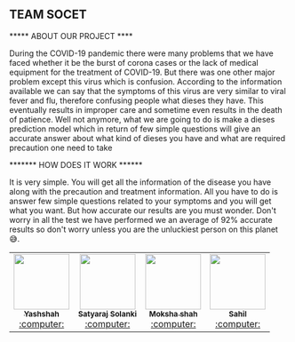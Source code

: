    ## TEAM SOCET 
  
               
  *****     ABOUT OUR PROJECT ****
                
  During the COVID-19 pandemic there were many problems that we have faced whether it be the burst of corona cases or the lack of medical equipment for the treatment of COVID-19. But there was one other major problem except this virus which is confusion. According to the information available we can say that the symptoms of this virus are very similar to viral fever and flu, therefore confusing people what dieses they have. This eventually results in improper care and sometime even results in the death of patience. Well not anymore, what we are going to do is make a dieses prediction model which in return of few simple questions will give an accurate answer about what kind of dieses you have and what are required precaution one need to take

  *******       HOW DOES IT WORK  ******
           
  It is very simple. You will get all the information of the disease you have along with the precaution and treatment information. All you have to do is answer few simple questions related to your symptoms and you will get what you want. But how accurate our results are you must wonder. Don't worry in all the test we have performed we an average of 92% accurate results so don't worry unless you are the unluckiest person on this planet 😅. 

<table>        
<tr><td align="center"><a href="https://github.com/yashshah2002"><kbd><img src="https://avatars3.githubusercontent.com/yashshah2002?size=400" width="100px;" alt=""/></kbd><br /><sub><b>Yashshah</b></sub></a><br /><a href="https://github.com/yashshah/TEAM-SOCET/commits?author=yashshah2002" title="Code"> :computer: </a> </td>
<td align="center"><a href="https://github.com/Satyaraj291"><kbd><img src="https://avatars3.githubusercontent.com/Satyaraj291?size=400" width="100px;" alt=""/></kbd><br /><sub><b>Satyaraj Solanki </b></sub></a><br /><a href="https://github.com/yashshah/TEAM-SOCET/commits?author=yashshah2002" title="Code"> :computer: </a> </td>
<td align="center"><a href="https://github.com/Moksha6625"><kbd><img src="https://avatars3.githubusercontent.com/Moksha6625?size=400" width="100px;" alt=""/></kbd><br /><sub><b>Moksha shah</b></sub></a><br /><a href="https://github.com/yashshah/TEAM-SOCET/commits?author=yashshah2002" title="Code"> :computer: </a> </td>
<td align="center"><a href="https://github.com/sahil-3748"><kbd><img src="https://avatars3.githubusercontent.com/sahil-3748?size=400" width="100px;" alt=""/></kbd><br /><sub><b>Sahil</b></sub></a><br /><a href="https://github.com/yashshah/TEAM-SOCET/commits?author=yashshah2002" title="Code"> :computer: </a> </td>


</table>
